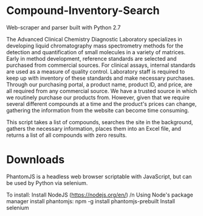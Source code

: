 # Compound-Inventory-Search

Web-scraper and parser built with Python 2.7

The Advanced Clinical Chemistry Diagnostic Laboratory specializes in developing liquid chromatography mass spectrometry methods for the detection and quantification of small molecules in a variety of matrices. Early in method development, reference standards are selected and purchased from commercial sources. For clinical assays, internal standards are used as a measure of quality control. Laboratory staff is required to keep up with inventory of these standards and make necessary purchases. Through our purchasing portal, a product name, product ID, and price, are all required from any commercial source. We have a trusted source in which we routinely purchase our products from. However, given that we require several different compounds at a time and the product's prices can change, gathering the information from the website can become time consuming. 

This script takes a list of compounds, searches the site in the background, gathers the necessary information, places them into an Excel file, and returns a list of all compounds with zero results. 

# Downloads
PhantomJS is a headless web browser scriptable with JavaScript, but can be used by Python via selenium.

To install:
  Install NodeJS (https://nodejs.org/en/)  /n
  Using Node's package manager install phantomjs: npm -g install phantomjs-prebuilt
  Install selenium
